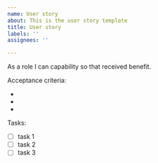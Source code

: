 ```yaml
---
name: User story
about: This is the user story template
title: User story
labels: ''
assignees: ''

---
```


As a role I can capability so that received benefit.

Acceptance criteria:

-
-
-

Tasks:

- [ ] task 1
- [ ] task 2
- [ ] task 3
